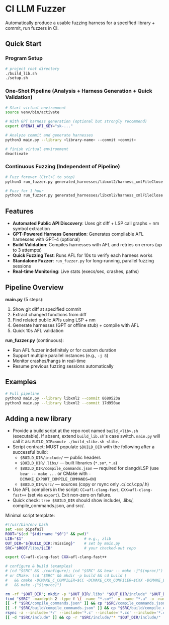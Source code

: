 # CI LLM Fuzzer

Automatically produce a usable fuzzing harness for a specified library + commit, run fuzzers in CI.

## Quick Start

### Program Setup

```bash
# project root directory
./build_lib.sh
./setup.sh
```

### One-Shot Pipeline (Analysis + Harness Generation + Quick Validation)

```bash
# Start virtual environment
source venv/bin/activate

# With GPT harness generation (optional but strongly recommend)
export OPENAI_API_KEY="sk-..."

# Analyze commit and generate harnesses
python3 main.py --library <library-name> --commit <commit>

# finish virtual environment
deactivate
```

### Continuous Fuzzing (Independent of Pipeline)

```bash
# Fuzz forever (Ctrl+C to stop)
python3 run_fuzzer.py generated_harnesses/libxml2/harness_xmlFileClose

# Fuzz for 1 hour
python3 run_fuzzer.py generated_harnesses/libxml2/harness_xmlFileClose 3600
```

## Features

- **Automated Public API Discovery**: Uses git diff + LSP call graphs + nm symbol extraction
- **GPT-Powered Harness Generation**: Generates compilable AFL harnesses with GPT-4 (optional)
- **Build Validation**: Compiles harnesses with AFL and retries on errors (up to 3 attempts)
- **Quick Fuzzing Test**: Runs AFL for 10s to verify each harness works
- **Standalone Fuzzer**: `run_fuzzer.py` for long-running, parallel fuzzing sessions
- **Real-time Monitoring**: Live stats (execs/sec, crashes, paths)

## Pipeline Overview

**main.py** (5 steps):
1. Show git diff at specified commit
2. Extract changed functions from diff
3. Find related public APIs using LSP + nm
4. Generate harnesses (GPT or offline stub) + compile with AFL
5. Quick 10s AFL validation

**run_fuzzer.py** (continuous):
- Run AFL fuzzer indefinitely or for custom duration
- Support multiple parallel instances (e.g., `-j 8`)
- Monitor crashes/hangs in real-time
- Resume previous fuzzing sessions automatically

## Examples

```bash
# Full pipeline
python3 main.py --library libxml2 --commit 8689523a
python3 main.py --library libxml2 --commit 17d950ae
```

## Adding a new library

- Provide a build script at the repo root named `build_<lib>.sh` (executable). If absent, extend `build_lib.sh`'s case switch. `main.py` will call it as: `BUILD_DIR=<out> ./build_<lib>.sh <lib>`.
- Script contract: MUST populate `$BUILD_DIR` with the following after a successful build:
  - `$BUILD_DIR/include/` — public headers
  - `$BUILD_DIR/.libs/` — built libraries (`*.so*`, `*.a`)
  - `$BUILD_DIR/compile_commands.json` — required for clangd/LSP (use `bear -- make ...` or CMake with `-DCMAKE_EXPORT_COMPILE_COMMANDS=ON`)
  - `$BUILD_DIR/src/` — sources (copy or rsync only .c/.cc/.cpp/.h)
- Use AFL compilers in the script: `CC=afl-clang-fast`, `CXX=afl-clang-fast++` (set via `export`). Exit non-zero on failure.
- Quick check: `tree $BUILD_DIR` should show include/, .libs/, compile_commands.json, and src/.

Minimal script template:

```bash
#!/usr/bin/env bash
set -euo pipefail
ROOT="$(cd "$(dirname "$0")" && pwd)"
LIB="$1"                           # e.g., zlib
OUT_DIR="${BUILD_DIR:?missing}"    # set by main.py
SRC="$ROOT/libs/$LIB"              # your checked-out repo

export CC=afl-clang-fast CXX=afl-clang-fast++

# configure & build (examples)
# (cd "$SRC" && ./configure); (cd "$SRC" && bear -- make -j"$(nproc)")
# or CMake: (cd "$SRC" && mkdir -p build && cd build \
#   && cmake -DCMAKE_C_COMPILER=$CC -DCMAKE_CXX_COMPILER=$CXX -DCMAKE_EXPORT_COMPILE_COMMANDS=ON .. \
#   && make -j"$(nproc)")

rm -rf "$OUT_DIR"; mkdir -p "$OUT_DIR/.libs" "$OUT_DIR/include" "$OUT_DIR/src"
find "$SRC" -maxdepth 2 -type f \( -name "*.so*" -o -name "*.a" -o -name "*.la" \) -exec cp {} "$OUT_DIR/.libs/" \; || true
[[ -f "$SRC/compile_commands.json" ]] && cp "$SRC/compile_commands.json" "$OUT_DIR/" || true
[[ -f "$SRC/build/compile_commands.json" ]] && cp "$SRC/build/compile_commands.json" "$OUT_DIR/" || true
rsync -a --include='*/' --include='*.c' --include='*.cc' --include='*.cpp' --include='*.h' --exclude='*' "$SRC/" "$OUT_DIR/src/" || true
[[ -d "$SRC/include" ]] && cp -r "$SRC/include/"* "$OUT_DIR/include/" || true
